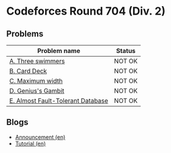 # Codeforces Round 704 (Div. 2)

## Problems

|Problem name|Status|
|------------|---------|
| [A. Three swimmers](problems/A._Three_swimmers.md)|NOT OK|
| [B. Card Deck](problems/B._Card_Deck.md)|NOT OK|
| [C. Maximum width](problems/C._Maximum_width.md)|NOT OK|
| [D. Genius's Gambit](problems/D._Genius's_Gambit.md)|NOT OK|
| [E. Almost Fault-Tolerant Database](problems/E._Almost_Fault-Tolerant_Database.md)|NOT OK|
## Blogs

- [Announcement (en)](blogs/Announcement_(en).md)
- [Tutorial (en)](blogs/Tutorial_(en).md)
